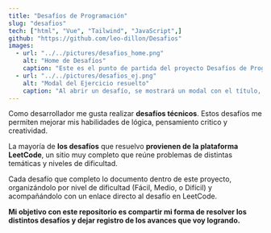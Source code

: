 ```yaml
---
title: "Desafíos de Programación"
slug: "desafios"
tech: ["html", "Vue", "Tailwind", "JavaScript",]
github: "https://github.com/leo-dillon/Desafios"
images:
  - url: "../../pictures/desafios_home.png"
    alt: "Home de Desafíos"
    caption: "Este es el punto de partida del proyecto Desafíos de Programación. Aquí encontrarás todos los retos que voy resolviendo, organizados en tres niveles de dificultad: Fácil, Medio y Difícil. Podrás conocer cuántos desafíos he completado, filtrarlos por nivel y explorarlos en el orden en que fueron realizados."
  - url: "../../pictures/desafios_ej.png"
    alt: "Modal del Ejercicio resuelto"
    caption: "Al abrir un desafío, se mostrará un modal con el título, un enlace directo a LeetCode, la descripción del reto y algunos ejemplos de las variables requeridas. También encontrarás mi solución paso a paso y un área interactiva donde podrás ejecutar el código para ver cómo funciona."
---
```



Como desarrollador me gusta realizar **desafíos técnicos**.
Estos desafíos me permiten mejorar mis habilidades de lógica, pensamiento critico y creatividad.

La mayoría de **los desafíos** que resuelvo **provienen de la plataforma LeetCode**, un sitio muy completo que reúne problemas de distintas temáticas y niveles de dificultad.

Cada desafío que completo lo documento dentro de este proyecto, organizándolo por nivel de dificultad (Fácil, Medio, o Difícil) y acompañándolo con un enlace directo al desafío en LeetCode.

**Mi objetivo con este repositorio es compartir mi forma de resolver los distintos desafíos y dejar registro de los avances que voy logrando.**

